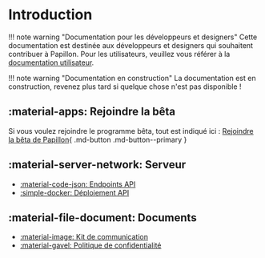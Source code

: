 # Introduction

!!! note warning "Documentation pour les développeurs et designers"
    Cette documentation est destinée aux développeurs et designers qui souhaitent contribuer à Papillon.
    Pour les utilisateurs, veuillez vous référer à la [documentation utilisateur](https://support.getpapillon.xyz/).

!!! note warning "Documentation en construction"
    La documentation est en construction, revenez plus tard si quelque chose n'est pas disponible !

## :material-apps: Rejoindre la bêta
Si vous voulez rejoindre le programme bêta, tout est indiqué ici :
[Rejoindre la bêta de Papillon](contribute/beta){ .md-button .md-button--primary }

## :material-server-network: Serveur
- [:material-code-json: Endpoints API](development/pronote-api/endpoints)
- [:simple-docker: Déploiement API](development/pronote-api/deployment)

## :material-file-document: Documents
- [:material-image: Kit de communication](design/communication-kit)
- [:material-gavel: Politique de confidentialité](documents/privacy-policy)
